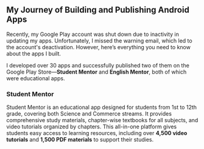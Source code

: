 ## My Journey of Building and Publishing Android Apps  

Recently, my Google Play account was shut down due to inactivity in updating my apps. Unfortunately, I missed the warning email, which led to the account's deactivation. However, here’s everything you need to know about the apps I built.  

I developed over 30 apps and successfully published two of them on the Google Play Store—**Student Mentor** and **English Mentor**, both of which were educational apps.  

### **Student Mentor**  
Student Mentor is an educational app designed for students from 1st to 12th grade, covering both Science and Commerce streams. It provides comprehensive study materials, chapter-wise textbooks for all subjects, and video tutorials organized by chapters. This all-in-one platform gives students easy access to learning resources, including over **4,500 video tutorials** and **1,500 PDF materials** to support their studies.

